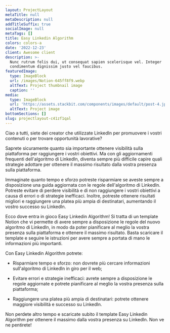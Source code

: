 ```yaml
---
layout: ProjectLayout
metaTitle: null
metaDescription: null
addTitleSuffix: true
socialImage: null
metaTags: []
title: Easy Linkedin Algorithm
colors: colors-a
date: '2022-12-23'
client: Awesome client
description: >-
  Nunc rutrum felis dui, ut consequat sapien scelerisque vel. Integer
  condimentum dignissim justo vel faucibus.
featuredImage:
  type: ImageBlock
  url: /images/Notion-645ff8f9.webp
  altText: Project thumbnail image
  caption: ''
media:
  type: ImageBlock
  url: 'https://assets.stackbit.com/components/images/default/post-4.jpeg'
  altText: Project image
bottomSections: []
slug: projectlayout-c41zf1qal
---
```

Ciao a tutti, siete dei creator che utilizzate LinkedIn per promuovere i vostri contenuti o per trovare opportunità lavorative? 

Saprete sicuramente quanto sia importante ottenere visibilità sulla piattaforma per raggiungere i vostri obiettivi. Ma con gli aggiornamenti frequenti dell'algoritmo di LinkedIn, diventa sempre più difficile capire quali strategie adottare per ottenere il massimo risultato dalla vostra presenza sulla piattaforma.

Immaginate quanto tempo e sforzo potreste risparmiare se aveste sempre a disposizione una guida aggiornata con le regole dell'algoritmo di LinkedIn. Potreste evitare di perdere visibilità e di non raggiungere i vostri obiettivi a causa di errori o di strategie inefficaci. Inoltre, potreste ottenere risultati migliori e raggiungere una platea più ampia di destinatari, aumentando il vostro successo su LinkedIn.

Ecco dove entra in gioco Easy Linkedin Algorithm! Si tratta di un template Notion che vi permette di avere sempre a disposizione le regole del nuovo algoritmo di LinkedIn, in modo da poter pianificare al meglio la vostra presenza sulla piattaforma e ottenere il massimo risultato. Basta scaricare il template e seguire le istruzioni per avere sempre a portata di mano le informazioni più importanti.

Con Easy Linkedin Algorithm potrete:

*   Risparmiare tempo e sforzo: non dovrete più cercare informazioni sull'algoritmo di LinkedIn in giro per il web;

*   Evitare errori e strategie inefficaci: avrete sempre a disposizione le regole aggiornate e potrete pianificare al meglio la vostra presenza sulla piattaforma;

*   Raggiungere una platea più ampia di destinatari: potrete ottenere maggiore visibilità e successo su LinkedIn.

Non perdete altro tempo e scaricate subito il template Easy Linkedin Algorithm per ottenere il massimo dalla vostra presenza su LinkedIn. Non ve ne pentirete!
